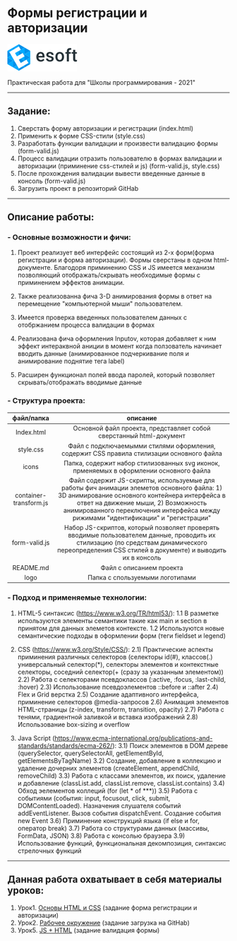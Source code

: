 # Формы регистрации и авторизации
[![E-soft](logo/esoft-logo.svg)](https://esoft.tech/)  

Практическая работа для "Школы программирования - 2021" 
___
## Задание:
1) Сверстать форму авторизации и регистрации (index.html)
2) Применить к форме CSS-стили (style.css)
3) Разработать функции валидации и произвести валидацию формы (form-valid.js)
4) Процесс валидации отразить пользователю в формах валидации и авторизации (приминение css-стилей и js) (form-valid.js, style.css)
5) После прохождения валидации вывести введенные данные в консоль (form-valid.js)
6) Загрузить проект в репозиторий GitHab
___
## Описание работы:
### - Основные возможности и фичи:
1) Проект реализует веб интерфейс состоящий из 2-х форм(форма регистрации и форма авторизации). Формы сверстаны в одном html-документе. Благодоря приминению CSS и JS имеется механизм позволяющий отображать/скрывать необходимые формы с приминением эффектов анимации. 

2) Также реализованна фича 3-D анимирования формы в ответ на перемещение "компьютерной мыши" пользователем.

3) Имеется проверка введенных пользователем данных c отобржанием процесса валидации в формах

4) Реализована фича оформления Inputov, которая добавляет к ним эффект интераквной аниции в момент когда ползователь начинает вводить данные (анимированное подчеркивание поля и анимирование поднятие тега label)

5) Расширен функционал полей ввода паролей, который позволяет скрывать/отображать вводимые данные

### - Структура проекта:
файл/папка | описание
:---------:|:----------:
Index.html | Основной файл проекта, представляет собой сверстанный html-документ
style.css  | Файл с подключаемымми стилями оформления, содержит CSS правила стилизации основного файла
icons      | Папка, содержит набор стилизованных svg иконок, прменяемых в оформлении основного файла
container-transform.js | Файл содержит JS-скрипты, используемые для работы фич анимации элеметов основного файла: 1) 3D анимирование основного контейнера интерфейса в ответ на движение мыши, 2) Возможность анимированного переключения интерфейса между рижимами "идентификации" и "регистрации"
form-valid.js | Набор JS-скриптов, который позволяет проверять вводимые пользователем данные, проводить их стилизацию (по средствам динамического переопределения CSS стилей в документе) и выводить их в консоль
README.md | Файл с описанием проекта
logo      | Папка с спользуемыми логотипами

### - Подход и применяемые технологии:
1. HTML-5 синтаксис (https://www.w3.org/TR/html53/):
    1.1 В разметке используются элементы семантики такие как main и section в принятом для данных элеметов контексте.
    1.2 Используются новые семантические подходы в оформлении форм (теги fieldset и legend)

2) CSS (https://www.w3.org/Style/CSS/):
    2.1) Практические аспекты приминения различных селекторов (селекторы id(#), классов(.) универсальный селектор(*), селекторы элементов и контекстные селекторы, соседний селектор(+ (сразу за указанным элементом))
    2.2) Работа с селекторами псевдоклассов (:active, :focus, :last-child, :hover)
    2.3) Использование псевдоэлементов ::before и ::after
    2.4) Flex и Grid верстка
    2.5) Создание адаптивного интерфейса, приминение селекторов @media-запросов
    2.6) Анимация элементов HTML-страницы (z-index, transform, transition, opacity)
    2.7) Работа с тенями, градиентной заливкой и вставка изображений
    2.8) Использование box-sizing и overflow

3) Java Script (https://www.ecma-international.org/publications-and-standards/standards/ecma-262/):
    3.1) Поиск элементов в DOM дереве (querySelector, querySelectorAll, getElementById, getElementsByTagName)
    3.2) Создание, добавление в коллекцию и удаление дочерних элементов (createElement, appendChild, removeChild)
    3.3) Работа с классами элементов, их поиск, удаление и добавление (classList.add, classList.remove, classList.contains)
    3.4) Обход эелементов коллеций (for (let * of ***))
    3.5) Работа с событиями (события: input, focusout, click, submit, DOMContentLoaded). Назначения слушателя событий addEventListener. Вызов события dispatchEvent. Создание события new Event
    3.6) Приминение конструкций языка (if else и for, оператор break)
    3.7) Работа со структурами данных (массивы, FormData, JSON)
    3.8) Работа с консолью браузера
    3.9) Использование функций, функциональная декомпозиция, синтаксис стрелочных функций

___
## Данная работа охватывает в себя материалы уроков:
1) Урок1. [Основы HTML и CSS](https://docs.google.com/presentation/d/10eCiHF6zxeDgXrmm-RzEULo21eLhZ7viJI9M1xY-PEY/edit#slide=id.p) (задание форма регистрации и авторизации)
2) Урок2. [Рабочее окружение](https://docs.google.com/presentation/d/14KNKliKpuTYSoxTmGaO9QH-DX1YzUtUKwGOqnYqh-mQ/edit#slide=id.p) (задание загрузка на GitHab)
3) Урок5. [JS + HTML](https://docs.google.com/presentation/d/1787VkSeF_sQW6DwrLIlomRnwwRXsSiclb9fJBsGVi4A/edit#slide=id.p) (задание валидация формы)
